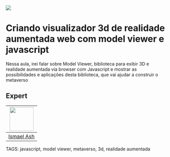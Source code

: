 
<img src="https://storage.googleapis.com/golden-wind/experts-club/capa-github.svg" />

# Criando visualizador 3d de realidade aumentada web com model viewer e javascript

Nessa aula, irei falar sobre Model Viewer, biblioteca para exibir 3D e realidade aumentada via browser com Javascript e 
mostrar as possibilidades e aplicações desta biblioteca, que vai ajudar a construir o metaverso

## Expert

| [<img src="https://avatars.githubusercontent.com/u/19227867?v=4" width="75px;"/>](https://github.com/ismaelash) |
| :----------------------------------------------------------------------------------------------------------------------------------------------------------------------: |
|                                                             [Ismael Ash](https://github.com/ismaelash)                                                             |

TAGS: javascript, model viewer, metaverso, 3d, realidade aumentada
